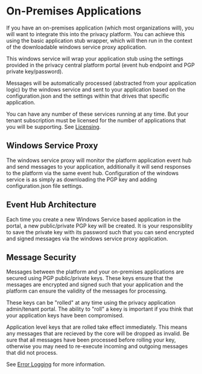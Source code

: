 # On-Premises Applications

If you have an on-premises application (which most organizations will), you will want to integrate this into the privacy platform.  You can achieve this using the basic application stub wrapper, which will then run in the context of the downloadable windows service proxy application.

This windows service will wrap your application stub using the settings provided in the privacy central platform portal (event hub endpoint and PGP private key/password).

Messages will be automatically processed (abstracted from your application logic) by the windows service and sent to your application based on the configuration.json and the settings within that drives that specific application.

You can have any number of these services running at any time.  But your tenant subscription must be licensed for the number of applications that you will be supporting.  See [Licensing](Licensing.md).

## Windows Service Proxy

The windows service proxy will monitor the platform application event hub and send messages to your application, additionally it will send responses to the platform via the same event hub.  Configuration of the windows service is as simply as downloading the PGP key and adding configuration.json file settings.

##  Event Hub Architecture

Each time you create a new Windows Service based application in the portal, a new public/private PGP key will be created.  It is your responsiblity to save the private key with its password such that you can send encrypted and signed messages via the windows service proxy application.

##  Message Security

Messages between the platform and your on-premises applications are secured using PGP public/private keys.  These keys ensure that the messages are encrypted and signed such that your application and the platform can ensure the validity of the messages for processing.

These keys can be "rolled" at any time using the privacy application admin/tenant portal.  The ability to "roll" a keey is important if you think that your application keys have been compromised.

Application level keys that are rolled take effect immediately.  This means any messages that are recieved by the core will be dropped as invalid.  Be sure that all messages have been processed before rolling your key, otherwise you may need to re-execute incoming and outgoing messages that did not process.  

See [Error Logging](ErrorLogging.md) for more information.